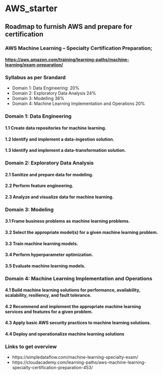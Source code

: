 # AWS_starter

## Roadmap to furnish AWS and prepare for certification

### AWS Machine Learning – Specialty Certification Preparation;

#### https://aws.amazon.com/training/learning-paths/machine-learning/exam-preparation/

### Syllabus as per Srandard
<ul>
<li>Domain 1: Data Engineering: 20%</li> 
<li>Domain 2: Exploratory Data Analysis 24% </li>
<li>Domain 3: Modelling 36% </li>
<li>Domain 4: Machine Learning Implementation and Operations 20% </li>
</ul>

### Domain 1: Data Engineering
#### 1.1 Create data repositories for machine learning.
#### 1.2 Identify and implement a data-ingestion solution.
#### 1.3 Identify and implement a data-transformation solution.
### Domain 2: Exploratory Data Analysis
#### 2.1 Sanitize and prepare data for modeling.
#### 2.2 Perform feature engineering.
#### 2.3 Analyze and visualize data for machine learning.
### Domain 3: Modeling
#### 3.1 Frame business problems as machine learning problems.
#### 3.2 Select the appropriate model(s) for a given machine learning problem.
#### 3.3 Train machine learning models.
#### 3.4 Perform hyperparameter optimization.
#### 3.5 Evaluate machine learning models.
### Domain 4: Machine Learning Implementation and Operations
#### 4.1 Build machine learning solutions for performance, availability, scalability, resiliency, and fault tolerance.
#### 4.2 Recommend and implement the appropriate machine learning services and features for a given problem.
#### 4.3 Apply basic AWS security practices to machine learning solutions.
#### 4.4 Deploy and operationalize machine learning solutions

### Links to get overview
<ul>
<li>https://simpledataflow.com/machine-learning-specialty-exam/</li>
<li>https://cloudacademy.com/learning-paths/aws-machine-learning-specialty-certification-preparation-453/</li>  
</ul>  
